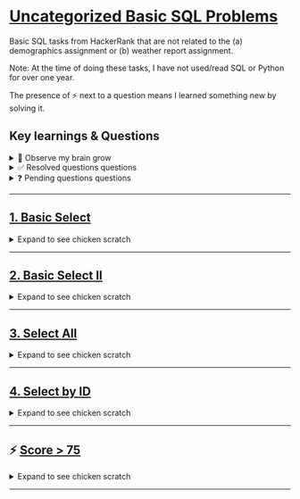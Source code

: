 # [Uncategorized Basic SQL Problems]([url](https://www.hackerrank.com/domains/sql))

Basic SQL tasks from HackerRank that are not related to the (a) demographics assignment or (b) weather report assignment.

Note: At the time of doing these tasks, I have not used/read SQL or Python for over one year. 

The presence of ⚡️ next to a question means I learned something new by solving it. 

## Key learnings & Questions

<details>
<summary>🧠 Observe my brain grow </summary>

  - Remember to end lines in `;`
  - `ORDER BY` can take multiple parameters, separated by commas; later parameters trigger in the event of a ite
  - `RIGHT` is used to select characters from the end of a string

</details>

<details>
<summary> ✅ Resolved questions questions</summary>

- Is there ever a time where I will `SELECT` something other than `*` ?  
   - Only `SELECT` `*` if asked to return all information that fits certain parameters. If you know you are querying for a specific piece of information, a more specific field than `*` may be used.

</details> 

<details>
<summary> ❓ Pending questions questions</summary>

- Are there other "substring" functions than `RIGHT` ?
- What should/shouldn't be capitalized in SQL?

</details> 

---

## [1. Basic Select](https://www.hackerrank.com/challenges/revising-the-select-query/problem?isFullScreen=true)

<details>
<summary> Expand to see chicken scratch </summary>

  _Query all columns for all American cities in the CITY table with populations larger than 100000. The CountryCode for America is USA._

_The CITY table is described as follows:_

```
| Field       | Type           |
|-------------|----------------|
| ID          | NUMBER         |
| NAME        | VARCHAR2(17)   |
| COUNTRYCODE | VARCHAR2(3)    |
| DISTRICT    | VARCHAR2(20)   |
| POPULATION  | NUMBER         |

```

### My attempts

<details>
<summary> ❌ Attempt #1</summary>

I tried:

  ```
SELECT NAME
FROM CITY
WHERE COUNTRYCODE = 'USA'
WHERE POPULATION > 100000
  ```

Two errors:
- I forgot that I need to `select` all columns; the filtering will be done by the other commands
- I forgot that I needed to end in `;`
- I forgot the `and` parameter

</details>

<details>
<summary> ✅ Attempt #1</summary>

I tried:

  ```
SELECT *
FROM CITY
WHERE COUNTRYCODE = 'USA'
  AND POPULATION > 100000;
  ```

And this worked. First problem of the book passed 😅

</details> 

### Key learnings

🧠 I forgot a lot...  
❓ Is there ever a time where I will want to select something other than `*`?

</details>

---

## [2. Basic Select II](https://www.hackerrank.com/challenges/revising-the-select-query-2/problem?isFullScreen=true)

<details>
<summary> Expand to see chicken scratch </summary>

_Query the NAME field for all American cities in the CITY table with populations larger than 120000. The CountryCode for America is USA._

_The CITY table is described as follows:_

```
| Field       | Type           |
|-------------|----------------|
| ID          | NUMBER         |
| NAME        | VARCHAR2(17)   |
| COUNTRYCODE | VARCHAR2(3)    |
| DISTRICT    | VARCHAR2(20)   |
| POPULATION  | NUMBER         |

```

### My attempts

<details>
<summary> ❌ Attempt #1</summary>

I tried:

  ```
SELECT * 
FROM CITY
WHERE POPULATION > 120000
    AND COUNTRYCODE = 'USA'
  ```

And this failed. It returned the name of the cities alongside quite a bit of other information.

</details>

<details>
<summary> ✅ Attempt #2</summary>

I tried:

  ```
SELECT NAME 
FROM CITY
WHERE POPULATION > 120000
    AND COUNTRYCODE = 'USA'
  ```

This returned the names of the cities, as requested. 

</details> 

### Key learnings

🧠 The reason I queried `*` previously is because the task was `query all columns`. This task specifically requested to return `NAME`.

</details> 

---

## [3. Select All](https://www.hackerrank.com/challenges/select-all-sql/problem?isFullScreen=true)

<details>
<summary> Expand to see chicken scratch </summary>

_Query all columns (attributes) for every row in the CITY table._

_The CITY table is described as follows:_

```
| Field       | Type           |
|-------------|----------------|
| ID          | NUMBER         |
| NAME        | VARCHAR2(17)   |
| COUNTRYCODE | VARCHAR2(3)    |
| DISTRICT    | VARCHAR2(20)   |
| POPULATION  | NUMBER         |
```

### My attempts

<details>
<summary> ✅ Attempt #1</summary>

I tried:

  ```
SELECT ALL
FROM CITY
  ```

Which is of course super easy. Why wasnt this the first question 😭

</details>

### Key learnings

🧠 N/A  
❓ N/A  

</details>

--- 

## [4. Select by ID ](https://www.hackerrank.com/challenges/select-by-id/problem?isFullScreen=true)

<details>
<summary> Expand to see chicken scratch </summary>

_Query all columns for a city in CITY with the ID 1661._

_The CITY table is described as follows:_

```
| Field       | Type           |
|-------------|----------------|
| ID          | NUMBER         |
| NAME        | VARCHAR2(17)   |
| COUNTRYCODE | VARCHAR2(3)    |
| DISTRICT    | VARCHAR2(20)   |
| POPULATION  | NUMBER         |
```

### My attempts

<details>
<summary> ✅ Attempt #1</summary>

I tried:

  ```
SELECT * 
FROM CITY
WHERE ID = 1661;
  ```

Again, nothing to learn here. 

</details>


### Key learnings

🧠 N/A
❓ N/A

</details>

--- 

## ⚡️ [Score > 75](https://www.hackerrank.com/challenges/more-than-75-marks/problem?isFullScreen=true)

<details>
<summary> Expand to see chicken scratch </summary>

_Query the Name of any student in STUDENTS who scored higher than  Marks. Order your output by the last three characters of each name. If two or more students both have names ending in the same last three characters (i.e.: Bobby, Robby, etc.), secondary sort them by ascending ID._

_Input Format_

_The STUDENTS table is described as follows:_

```

| Column | Type    |
|--------|---------|
| ID     | Integer |
| Name   | String  |
| Marks  | Integer |

```

### My attempts

<details>
<summary> ❌ Attempt #1</summary>

I tried:

  ```
SELECT NAME
FROM STUDENTS
WHERE MARKS > 75
ORDER BY ASC;
  ```

But I don't remember:
- How `order by` works
- How to focus on certain characters within a string
- The difference between a primary and secondary sort

I learned about the `right` function, which extracts a number of characters from the right of a string or fields in a column:

```
RIGHT(column_here, number_of_characters)
```
And I learned that `order by` can take an initial parameter, but then use a second parameter in the event of a tie:

```
ORDER BY PARAMETER_1 ASC/DESC, PAREMETER_2 ASC/DESC
```

And I think this will let me solve the problem. 

</details>

<details>
<summary> ✅ Attempt #2</summary>

I tried:

  ```
SELECT NAME AS N
FROM STUDENTS
WHERE MARKS > 75 
ORDER BY RIGHT(N, 3), ID ASC
  ```

And that worked!

</details> 


### Key learnings

🧠 `ORDER BY` can take multiple parameters, separated by commas; later parameters trigger in the event of a item    
🧠 `RIGHT` is used to select characters from the end of a string  
❓ Are there other "substring" functions?  

</details>

--- 
